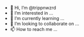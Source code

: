 - 👋 Hi, I’m @trippnwzrd
- 👀 I’m interested in ...
- 🌱 I’m currently learning ...
- 💞️ I’m looking to collaborate on ...
- 📫 How to reach me ...

<!---
trippnwzrd/trippnwzrd is a ✨ special ✨ repository because its `README.md` (this file) appears on your GitHub profile.
You can click the Preview link to take a look at your changes.
--->
